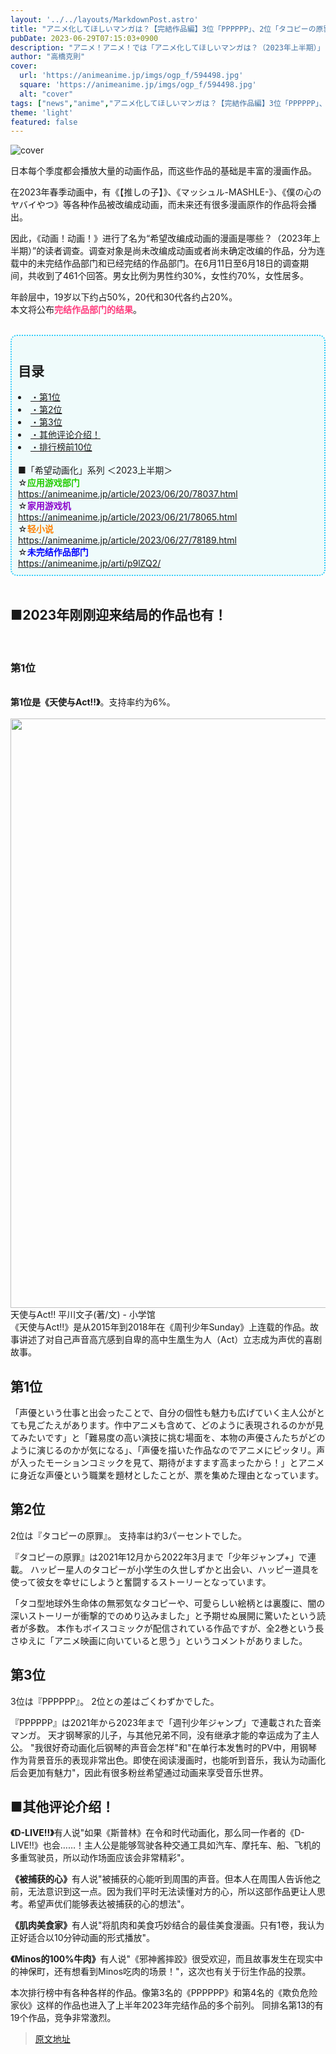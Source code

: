 ```yaml
---
layout: '../../layouts/MarkdownPost.astro'
title: "アニメ化してほしいマンガは？【完結作品編】3位「PPPPPP」、2位「タコピーの原罪」、1位は「天使とアクト!!」＜23年下半期版＞"
pubDate: 2023-06-29T07:15:03+0900
description: "アニメ！アニメ！では「アニメ化してほしいマンガは？（2023年上半期）」と題した読者アンケートを実施しました。本記事では完結作品部門の結果を発表します。"
author: "高橋克則"
cover:
  url: 'https://animeanime.jp/imgs/ogp_f/594498.jpg'
  square: 'https://animeanime.jp/imgs/ogp_f/594498.jpg'
  alt: "cover"
tags: ["news","anime","アニメ化してほしいマンガは？【完結作品編】3位「PPPPPP」、2位「タコピーの原罪」、1位は「天使とアクト!!」＜23年下半期版＞"]
theme: 'light'
featured: false
---
```


![cover](https://animeanime.jp/imgs/ogp_f/594498.jpg)

日本每个季度都会播放大量的动画作品，而这些作品的基础是丰富的漫画作品。

在2023年春季动画中，有《【推しの子】》、《マッシュル-MASHLE-》、《僕の心のヤバイやつ》等各种作品被改编成动画，而未来还有很多漫画原作的作品将会播出。

因此，《动画！动画！》进行了名为“希望改编成动画的漫画是哪些？（2023年上半期）”的读者调查。调查对象是尚未改编成动画或者尚未确定改编的作品，分为连载中的未完结作品部门和已经完结的作品部门。在6月11日至6月18日的调查期间，共收到了461个回答。男女比例为男性约30%，女性约70%，女性居多。


年龄层中，19岁以下约占50%，20代和30代各约占20%。<br>本文将公布<span style="font-weight:bold; color:#ff3d7e;">完结作品部门的结果</span>。<br><br></p><div style="background:#EFFBFB; padding:10px; border-radius: 10px; border: 2px dotted #2ECCFA;"><a name="title"></a><h2 class="title02" style="border-color:#0094f1">目录</h2><li><a href="#list01">・第1位</a></li><li><a href="#list02">・第2位</a></li><li><a href="#list03">・第3位</a></li><li><a href="#list04">・其他评论介绍！ </a></li><li><a href="#list05">・排行榜前10位</a></li><br>■「希望动画化」系列 ＜2023上半期＞<br>☆<span style="font-weight:bold; color:#22cc00;">应用游戏部门</span><br><a href="https://animeanime.jp/article/2023/06/20/78037.html" target="_blank">https://animeanime.jp/article/2023/06/20/78037.html</a><br>☆<span style="font-weight:bold; color:#8800cc;">家用游戏机</span><br><a href="https://animeanime.jp/article/2023/06/21/78065.html" target="_blank">https://animeanime.jp/article/2023/06/21/78065.html</a><br>☆<span style="font-weight:bold; color:#ff8000;">轻小说</span><br><a href="https://animeanime.jp/article/2023/06/27/78189.html" target="_blank">https://animeanime.jp/article/2023/06/27/78189.html</a><br>☆<span style="font-weight:bold; color:#0000ff;">未完结作品部门</span><br><a href="https://animeanime.jp/arti/p9lZQ2/" target="_blank">https://animeanime.jp/arti/p9lZQ2/</a></div><br><h2 class="title02" style="border-color:#61caff">■2023年刚刚迎来结局的作品也有！ </h2><br><h3 id="list01" class="subtitle">第1位</h3><br><span class="underline"><span style="font-weight:bold;">第1位是《天使与Act!!》</span></span>。支持率约为6%。<br><br><img src="https://animeanime.jp/imgs/zoom/594496.jpg" class="inline-article-image" width="600" height="943"><br><span class="cap txt-center">天使与Act!!   平川文子(著/文) - 小学馆</span><br>《天使与Act!!》是从2015年到2018年在《周刊少年Sunday》上连载的作品。故事讲述了对自己声音高亢感到自卑的高中生凰生为人（Act）立志成为声优的喜剧故事。
## 第1位

「声優という仕事と出会ったことで、自分の個性も魅力も広げていく主人公がとても見ごたえがあります。作中アニメも含めて、どのように表現されるのかが見てみたいです」と「難易度の高い演技に挑む場面を、本物の声優さんたちがどのように演じるのかが気になる」、「声優を描いた作品なのでアニメにピッタリ。声が入ったモーションコミックを見て、期待がますます高まったから！」とアニメに身近な声優という職業を題材としたことが、票を集めた理由となっています。

## 第2位

2位は『タコピーの原罪』。 支持率は約3パーセントでした。

『タコピーの原罪』は2021年12月から2022年3月まで「少年ジャンプ+」で連載。 ハッピー星人のタコピーが小学生の久世しずかと出会い、ハッピー道具を使って彼女を幸せにしようと奮闘するストーリーとなっています。

「タコ型地球外生命体の無邪気なタコピーや、可愛らしい絵柄とは裏腹に、闇の深いストーリーが衝撃的でのめり込みました」と予期せぬ展開に驚いたという読者が多数。 本作もボイスコミックが配信されている作品ですが、全2巻という長さゆえに「アニメ映画に向いていると思う」というコメントがありました。

## 第3位

3位は『PPPPPP』。 2位との差はごくわずかでした。

『PPPPPP』は2021年から2023年まで「週刊少年ジャンプ」で連載された音楽マンガ。
天才钢琴家的儿子，与其他兄弟不同，没有继承才能的幸运成为了主人公。 "我很好奇动画化后钢琴的声音会怎样"和"在单行本发售时的PV中，用钢琴作为背景音乐的表现非常出色。即使在阅读漫画时，也能听到音乐，我认为动画化后会更加有魅力"，因此有很多粉丝希望通过动画来享受音乐世界。 

<h2 id="list04" class="title02" style="border-color:#61caff">■其他评论介绍！ </h2>

<span style="font-weight:bold;">《D-LIVE!!》</span>有人说"如果《斯普林》在令和时代动画化，那么同一作者的《D-LIVE!!》也会……！主人公是能够驾驶各种交通工具如汽车、摩托车、船、飞机的多重驾驶员，所以动作场面应该会非常精彩"。 

<span style="font-weight:bold;">《被捕获的心》</span>有人说"被捕获的心能听到周围的声音。但本人在周围人告诉他之前，无法意识到这一点。因为我们平时无法读懂对方的心，所以这部作品更让人思考。希望声优们能够表达被捕获的心的想法"。 

<span style="font-weight:bold;">《肌肉美食家》</span>有人说"将肌肉和美食巧妙结合的最佳美食漫画。只有1卷，我认为正好适合以10分钟动画的形式播放"。 

<span style="font-weight:bold;">《Minos的100%牛肉》</span>有人说"《邪神酱摔跤》很受欢迎，而且故事发生在现实中的神保町，还有想看到Minos吃肉的场景！"，这次也有关于衍生作品的投票。 

本次排行榜中有各种各样的作品。像第3名的《PPPPPP》和第4名的《欺负危险家伙》这样的作品也进入了上半年2023年完结作品的多个前列。 同排名第13的有19个作品，竞争非常激烈。

>[原文地址](https://animeanime.jp/article/2023/06/29/78233.html)  